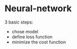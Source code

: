 # Neural-network
3 basic steps:
 - chose model
 - define loss function
 - minimize the cost function
